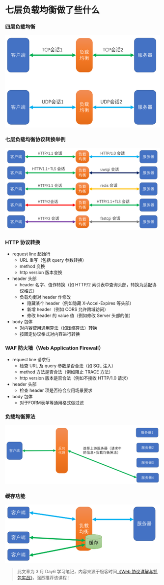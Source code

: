 # 七层负载均衡做了些什么

### 四层负载均衡

![image.png](img/http2-16/01.png)

### 七层负载均衡协议转换举例

![image.png](img/http2-16/02.png)

### HTTP 协议转换

* request line 起始行
  - URL 重写（包括 query 参数转换）
  - method 变换
  - http version 版本变换
* header 头部
  - header 名字、值作转换（如 HTTP/2 索引表中查询头部，转换为适配协议格式）
  - 负载均衡对 header 作修改
    - 隐藏某个 header（例如隐藏 X-Accel-Expires 等头部）
    - 新增 header（例如 CORS 允许跨域访问）
    - 修改 header 的 value 值（例如修改 Server 头部的值）
* body 包体
  - 对内容使用通用算法（如压缩算法）转换
  - 按固定协议格式对内容进行转换

### WAF 防火墙（Web Application Firewall）

* request line 请求行
  - 检查 URL 及 query 参数是否合法（如 SQL 注入）
  - method 方法是否合法（例如阻止 TRACE 方法）
  - http version 版本是否合法（例如不接收 HTTP/1.0 请求）
* header 头部
  - 检查 header 项是否符合应用场景要求
* body 包体
  - 对于FORM表单等通用格式做过滤

### 负载均衡算法

![image.png](img/http2-16/03.png)

### 缓存功能

![image.png](img/http2-16/04.png)

> 此文章为 3 月 Day6 学习笔记，内容来源于极客时间[《Web 协议详解与抓包实战》](http://gk.link/a/11UWp)，强烈推荐该课程！
